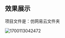 ## 效果展示

项目文件是：仿网易云文件夹

![1700113042472](C:\Users\lzx\AppData\Roaming\Typora\typora-user-images\1700113042472.png)







